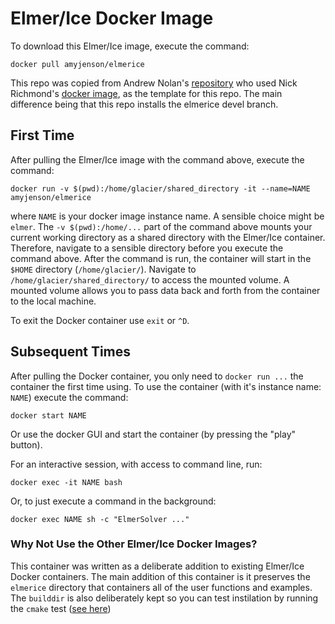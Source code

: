 # Elmer/Ice Docker Image


To download this Elmer/Ice image, execute the command:   
```{bash}
docker pull amyjenson/elmerice
```  
This repo was copied from Andrew Nolan's [repository](https://github.com/andrewdnolan/docker-elmerice/tree/main) who used Nick Richmond's [docker image](https://hub.docker.com/r/nwrichmond/elmerice), as the template for this repo. The main difference being that this repo installs the elmerice devel branch. 

## First Time

After pulling the Elmer/Ice image with the command above, execute the command:  
```{bash}
docker run -v $(pwd):/home/glacier/shared_directory -it --name=NAME amyjenson/elmerice  
```
where `NAME` is your docker image instance name. A sensible choice might be `elmer`. The `-v $(pwd):/home/...` part of the command above mounts your current working directory as a shared directory with the Elmer/Ice container. Therefore, navigate to a sensible directory before you execute the command above. After the command is run, the container will start in the `$HOME` directory (`/home/glacier/`). Navigate to `/home/glacier/shared_directory/` to access the mounted volume. A mounted volume allows you to pass data back and forth from the container to the local machine.

To exit the Docker container use `exit` or `^D`.

## Subsequent Times
After pulling the Docker container, you only need to `docker run ...` the container the first time using. To use the container (with it's instance name: `NAME`) execute the command:

```{bash}
docker start NAME
```
Or use the docker GUI and start the container (by pressing the "play" button).

For an interactive session, with access to command line, run:
```{bash}
docker exec -it NAME bash
```

Or, to just execute a command in the background:
```{bash}
docker exec NAME sh -c "ElmerSolver ..."
```

### Why Not Use the Other Elmer/Ice Docker Images?   
This container was written as a deliberate addition to existing Elmer/Ice Docker containers. The main addition of this container is it preserves the `elmerice` directory that containers all of the user functions and examples. The `builddir` is also deliberately kept so you can test instilation by running the `cmake` test ([see here](http://elmerfem.org/elmerice/wiki/doku.php?id=compilation:tests))
